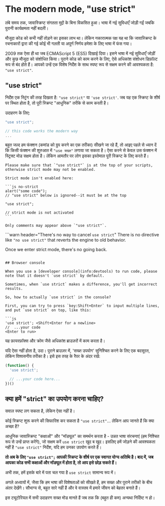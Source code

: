 # The modern mode, "use strict"

लंबे समय तक, जावास्क्रिप्ट संगतता मुद्दों के बिना विकसित हुआ। भाषा में नई सुविधाएँ जोड़ी गईं जबकि पुरानी कार्यक्षमता नहीं बदली।

मौजूदा कोड को कभी नहीं तोड़ने का इसका लाभ था। लेकिन नकारात्मक पक्ष यह था कि जावास्क्रिप्ट के रचनाकारों द्वारा की गई कोई भी गलती या अपूर्ण निर्णय हमेशा के लिए भाषा में फंस गया।

2009 तक ऐसा ही था जब ECMAScript 5 (ES5) दिखाई दिया। इसने भाषा में नई सुविधाएँ जोड़ीं और कुछ मौजूदा को संशोधित किया। पुराने कोड को काम करने के लिए, ऐसे अधिकांश संशोधन डिफ़ॉल्ट रूप से बंद होते हैं। आपको उन्हें एक विशेष निर्देश के साथ स्पष्ट रूप से सक्षम करने की आवश्यकता है: `"use strict"`.

## "use strict"


निर्देश एक स्ट्रिंग की तरह दिखता है: `"use strict"` या `'use strict'`. जब यह एक स्क्रिप्ट के शीर्ष पर स्थित होता है, तो पूरी स्क्रिप्ट "आधुनिक" तरीके से काम करती है।


उदाहरण के लिए:

```js
"use strict";

// this code works the modern way
...
```


बहुत जल्द हम फंक्शन (कमांड को ग्रुप करने का एक तरीका) सीखने जा रहे हैं, तो आइए पहले से ध्यान दें कि किसी फंक्शन की शुरुआत में `"use सख्त"` लगाया जा सकता है। ऐसा करने से केवल उस फंक्शन में स्ट्रिक्ट मोड सक्षम होता है। लेकिन आमतौर पर लोग इसका इस्तेमाल पूरी स्क्रिप्ट के लिए करते हैं।

````warn header="Ensure that \"use strict\" is at the top"
Please make sure that `"use strict"` is at the top of your scripts, otherwise strict mode may not be enabled.

Strict mode isn't enabled here:

```js no-strict
alert("some code");
// "use strict" below is ignored--it must be at the top

"use strict";

// strict mode is not activated
```

Only comments may appear above `"use strict"`.
````

```warn header="There's no way to cancel `use strict`"
There is no directive like `"no use strict"` that reverts the engine to old behavior.

Once we enter strict mode, there's no going back.
```

## Browser console

When you use a [developer console](info:devtools) to run code, please note that it doesn't `use strict` by default.

Sometimes, when `use strict` makes a difference, you'll get incorrect results.

So, how to actually `use strict` in the console?

First, you can try to press `key:Shift+Enter` to input multiple lines, and put `use strict` on top, like this:

```js
'use strict'; <Shift+Enter for a newline>
//  ...your code
<Enter to run>
```

यह फ़ायरफ़ॉक्स और क्रोम जैसे अधिकांश ब्राउज़रों में काम करता है।

यदि ऐसा नहीं होता है, उदा। पुराने ब्राउज़र में, 'सख्त उपयोग' सुनिश्चित करने के लिए एक बदसूरत, लेकिन विश्वसनीय तरीका है। इसे इस तरह के रैपर के अंदर रखें:

```js
(function() {
  'use strict';

  // ...your code here...
})()
```

## क्या हमें "strict" का उपयोग करना चाहिए?

सवाल स्पष्ट लग सकता है, लेकिन ऐसा नहीं है।

कोई स्क्रिप्ट शुरू करने की सिफारिश कर सकता है `"use strict"`... लेकिन आप जानते हैं कि क्या अच्छा है?

आधुनिक जावास्क्रिप्ट "कक्षाओं" और "मॉड्यूल" का समर्थन करता है - उन्नत भाषा संरचनाएं (हम निश्चित रूप से उन्हें प्राप्त करेंगे), जो सक्षम करें `use strict` खुद ब खुद। इसलिए हमें जोड़ने की आवश्यकता नहीं है `"use strict"` निर्देश, यदि हम उनका उपयोग करते हैं।


**तो अब के लिए `"use strict";` आपकी स्क्रिप्ट के शीर्ष पर एक स्वागत योग्य अतिथि है। बाद में, जब आपका कोड सभी कक्षाओं और मॉड्यूल में होता है, तो आप इसे छोड़ सकते हैं।**


अभी तक, हमें इसके बारे में पता चल गया है `use strict` सामान्य रूप में।

अगले अध्यायों में, जैसा कि हम भाषा की विशेषताओं को सीखते हैं, हम सख्त और पुराने तरीकों के बीच अंतर देखेंगे। सौभाग्य से, बहुत सारे नहीं हैं और वे वास्तव में हमारे जीवन को बेहतर बनाते हैं।

इस ट्यूटोरियल में सभी उदाहरण सख्त मोड मानते हैं जब तक कि (बहुत ही कम) अन्यथा निर्दिष्ट न हो।
